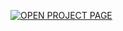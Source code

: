 [![OPEN PROJECT PAGE](https://img.shields.io/badge/OPEN%20PROJECT%20PAGE-<COLOR>.svg)](https://zunscifi.github.io/zlivewallpaper/main.html)
